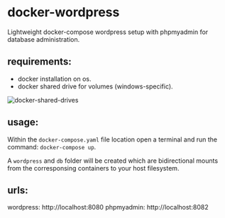 # docker-wordpress
Lightweight docker-compose wordpress setup with phpmyadmin for database administration.

## requirements:
- docker installation on os.
- docker shared drive for volumes (windows-specific).

![docker-shared-drives](https://itsananderson.blob.core.windows.net/post-images/docker-shared-drives.png)

## usage:
Within the ```docker-compose.yaml``` file location open a terminal and run the command:
```docker-compose up```.

A ```wordpress``` and ```db``` folder will be created which are bidirectional mounts from the corresponsing containers to your host filesystem.

## urls:
wordpress: http://localhost:8080
phpmyadmin: http://localhost:8082

